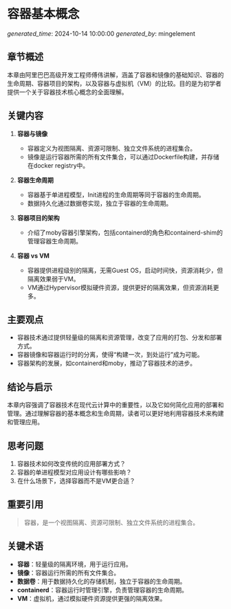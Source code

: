# 容器基本概念

*generated_time*: 2024-10-14 10:00:00
*generated_by*: mingelement

## 章节概述
本章由阿里巴巴高级开发工程师傅伟讲解，涵盖了容器和镜像的基础知识、容器的生命周期、容器项目的架构，以及容器与虚拟机（VM）的比较。目的是为初学者提供一个关于容器技术核心概念的全面理解。

## 关键内容
1. **容器与镜像**
   - 容器定义为视图隔离、资源可限制、独立文件系统的进程集合。
   - 镜像是运行容器所需的所有文件集合，可以通过Dockerfile构建，并存储在docker registry中。

2. **容器生命周期**
   - 容器基于单进程模型，Init进程的生命周期等同于容器的生命周期。
   - 数据持久化通过数据卷实现，独立于容器的生命周期。

3. **容器项目的架构**
   - 介绍了moby容器引擎架构，包括containerd的角色和containerd-shim的管理容器生命周期。

4. **容器 vs VM**
   - 容器提供进程级别的隔离，无需Guest OS，启动时间快，资源消耗少，但隔离效果弱于VM。
   - VM通过Hypervisor模拟硬件资源，提供更好的隔离效果，但资源消耗更多。

## 主要观点
- 容器技术通过提供轻量级的隔离和资源管理，改变了应用的打包、分发和部署方式。
- 容器镜像和容器运行时的分离，使得“构建一次，到处运行”成为可能。
- 容器架构的发展，如containerd和moby，推动了容器技术的进步。

## 结论与启示
本章内容强调了容器技术在现代云计算中的重要性，以及它如何简化应用的部署和管理。通过理解容器的基本概念和生命周期，读者可以更好地利用容器技术来构建和管理应用。

## 思考问题
1. 容器技术如何改变传统的应用部署方式？
2. 容器的单进程模型对应用设计有哪些影响？
3. 在什么场景下，选择容器而不是VM更合适？

## 重要引用
> 容器，是一个视图隔离、资源可限制、独立文件系统的进程集合。

## 关键术语
- **容器**：轻量级的隔离环境，用于运行应用。
- **镜像**：容器运行所需的所有文件集合。
- **数据卷**：用于数据持久化的存储机制，独立于容器的生命周期。
- **containerd**：容器运行时管理引擎，负责管理容器的生命周期。
- **VM**：虚拟机，通过模拟硬件资源提供更强的隔离效果。